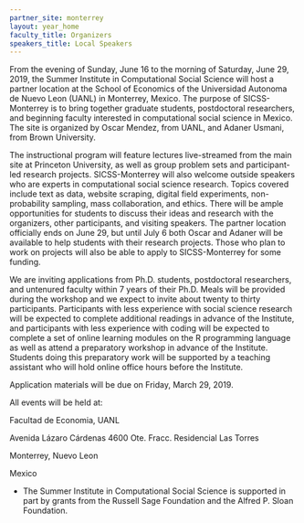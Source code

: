 ```yaml
---
partner_site: monterrey
layout: year_home
faculty_title: Organizers
speakers_title: Local Speakers
---
```

From the evening of Sunday, June 16 to the morning of Saturday, June 29, 2019, the Summer Institute in Computational Social Science will host a partner location at the School of Economics of the Universidad Autonoma de Nuevo Leon (UANL) in Monterrey, Mexico. The purpose of SICSS-Monterrey is to bring together graduate students, postdoctoral researchers, and beginning faculty interested in computational social science in Mexico. 
The site is organized by Oscar Mendez, from UANL, and Adaner Usmani, from Brown University. 

The instructional program will feature lectures live-streamed from the main site at Princeton University, as well as group problem sets and participant-led research projects. SICSS-Monterrey will also welcome outside speakers who are experts in computational social science research. Topics covered include text as data, website scraping, digital field experiments, non-probability sampling, mass collaboration, and ethics. There will be ample opportunities for students to discuss their ideas and research with the organizers, other participants, and visiting speakers. The partner location officially ends on June 29, but until July 6 both Oscar and Adaner will be available to help students with their research projects. Those who plan to work on projects will also be able to apply to SICSS-Monterrey for some funding.

We are inviting applications from Ph.D. students, postdoctoral researchers, and untenured faculty within 7 years of their Ph.D. Meals will be provided during the workshop and we expect to invite about twenty to thirty participants. Participants with less experience with social science research will be expected to complete additional readings in advance of the Institute, and participants with less experience with coding will be expected to complete a set of online learning modules on the R programming language as well as attend a preparatory workshop in advance of the Institute. Students doing this preparatory work will be supported by a teaching assistant who will hold online office hours before the Institute.

Application materials will be due on Friday, March 29, 2019.

All events will be held at:

Facultad de Economia, UANL

Avenida Lázaro Cárdenas 4600 Ote. Fracc. Residencial Las Torres

Monterrey, Nuevo Leon

Mexico

* The Summer Institute in Computational Social Science is supported in part by grants from the Russell Sage Foundation and the Alfred P. Sloan Foundation.
